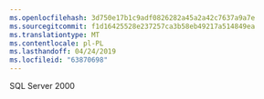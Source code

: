 ```yaml
---
ms.openlocfilehash: 3d750e17b1c9adf0826282a45a2a42c7637a9a7e
ms.sourcegitcommit: f1d16425528e237257ca3b58eb49217a514849ea
ms.translationtype: MT
ms.contentlocale: pl-PL
ms.lasthandoff: 04/24/2019
ms.locfileid: "63870698"
---
```

SQL Server 2000